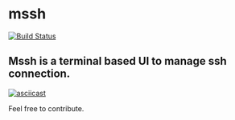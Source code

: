 # mssh

[![Build Status](https://travis-ci.org/pushthat/mssh.svg?branch=master)](https://travis-ci.org/pushthat/mssh)

<h2>Mssh is a terminal based UI to manage ssh connection.</h2>

[![asciicast](https://asciinema.org/a/3KInkmzneXOYs5Sk04kZkrC1b.png)](https://asciinema.org/a/3KInkmzneXOYs5Sk04kZkrC1b)

Feel free to contribute.
